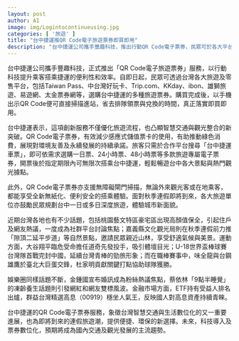 ```yaml
---
layout: post
author: AI
image: img/Logintocontinueusing.jpg
categories: [ '旅遊' ]
title: "台中捷運推QR Code電子旅遊票券即買即用"
description: "台中捷運公司攜手豐趣科技，推出行動QR Code電子票券，民眾可於各大平台購買後直接掃碼進站，全面優化搭乘與旅遊流程。新服務減少紙本與儲值卡使用，推動綠色消費，支援多種日票與無障礙閘門，連假期間鼓勵深度暢遊台中。全台近期話題涵蓋高顏值保全、自然步道、棒球賽事與藝人婚訊，而ETF高息資產持續獲青睞。票券數位化引領交通與觀光發展新潮流。"
---
```

台中捷運公司攜手豐趣科技，正式推出「QR Code電子旅遊票券」服務，以行動科技提升乘客搭乘捷運的便利性和效率。自即日起，民眾可透過台灣各大旅遊及零售平台，包括Taiwan Pass、中台灣好玩卡、Trip.com、KKday、ibon、雄獅旅遊、易遊網、太金票券網等，選購台中捷運的多種旅遊票券。購買完成後，以手機出示QR Code便可直接掃描進站，省去排隊領票與兌換的時間，真正落實即買即用。

台中捷運表示，這項創新服務不僅優化旅遊流程，也凸顯智慧交通與觀光整合的新突破。QR Code電子票券，有效減少感應式儲值票卡的使用，有助推動綠色消費，展現對環境友善及永續發展的持續承諾。旅客只需於合作平台搜尋「台中捷運車票」，即可依需求選購一日票、24小時票、48小時票等多款旅遊專屬電子票券，開票後於指定期限內可無限次搭乘台中捷運，輕鬆暢遊台中各大景點與熱門觀光據點。

此外，QR Code電子票券亦支援無障礙閘門掃描，無論外來觀光客或在地乘客，都能享受全新無紙化、便利安全的搭乘體驗。面對秋季連假即將到來，各大旅遊單位亦鼓勵民眾規劃台中一日或多日深度旅遊，體驗城市新面貌。

近期台灣各地也有不少話題，包括桃園藝文特區豪宅區出現高顏值保全，引起住戶及網友熱議，一度成為社群平台討論焦點；嘉義縣文化觀光局則在秋季連假前力推「隙頂二延平步道」等自然景點，邀請民眾親近山林，享受舒適氣候與美景。運動方面，大谷翔平臨危受命擔任道奇先發投手，吸引體壇目光；U-18世界盃棒球賽台灣隊首戰完封中國，延續台灣青棒的勁旅形象；而在職棒賽事中，味全龍與台鋼雄鷹於臺北大巨蛋交鋒，杜家明貢獻關鍵打點協助球隊獲勝。

娛樂圈同樣話題不斷，金鍾國宣布婚訊成為粉絲熱議焦點，蔡依林「9點半睡覺」的凍齡養生話題則引發網紅和網友雙標風波。金融市場方面，ETF持有受益人排名出爐，群益台灣精選高息（00919）穩坐人氣王，反映國人對高息資產持續青睞。

台中捷運的QR Code電子票券服務，象徵台灣智慧交通與生活數位化的又一重要進展，也為即將到來的連假旅遊潮，提供便捷、環保的新選擇。未來，科技導入及票券數位化，預期將成為國內交通及觀光發展的主流趨勢。